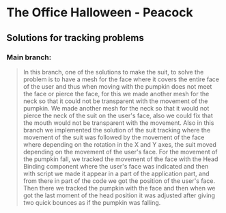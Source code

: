 # **The Office Halloween - Peacock**
## **Solutions for tracking problems**

### **Main branch:**
>In this branch, one of the solutions to make the suit, to solve the problem is to have a mesh for the face where it covers the entire face of the user and thus when moving with the pumpkin does not meet the face or pierce the face, for this we made another mesh for the neck so that it could not be transparent with the movement of the pumpkin.
We made another mesh for the neck so that it would not pierce the neck of the suit on the user's face, also we could fix that the mouth would not be transparent with the movement.
Also in this branch we implemented the solution of the suit tracking where the movement of the suit was followed by the movement of the face where depending on the rotation in the X and Y axes, the suit moved depending on the movement of the user's face.
For the movement of the pumpkin fall, we tracked the movement of the face with the Head Binding component where the user's face was indicated and then with script we made it appear in a part of the application part, and from there in part of the code we got the position of the user's face.
Then there we tracked the pumpkin with the face and then when we got the last moment of the head position it was adjusted after giving two quick bounces as if the pumpkin was falling.

